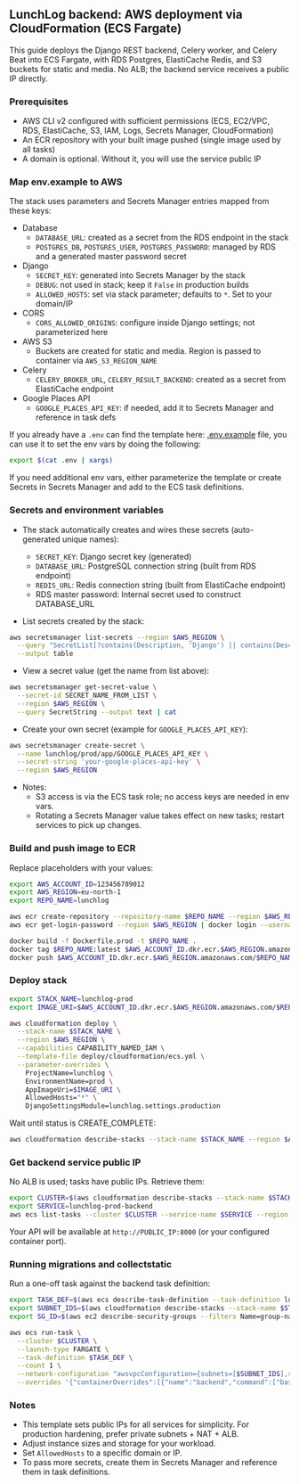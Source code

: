 ## LunchLog backend: AWS deployment via CloudFormation (ECS Fargate)

This guide deploys the Django REST backend, Celery worker, and Celery Beat into ECS Fargate, with RDS Postgres, ElastiCache Redis, and S3 buckets for static and media. No ALB; the backend service receives a public IP directly.

### Prerequisites
- AWS CLI v2 configured with sufficient permissions (ECS, EC2/VPC, RDS, ElastiCache, S3, IAM, Logs, Secrets Manager, CloudFormation)
- An ECR repository with your built image pushed (single image used by all tasks)
- A domain is optional. Without it, you will use the service public IP

### Map env.example to AWS
The stack uses parameters and Secrets Manager entries mapped from these keys:

- Database
  - `DATABASE_URL`: created as a secret from the RDS endpoint in the stack
  - `POSTGRES_DB`, `POSTGRES_USER`, `POSTGRES_PASSWORD`: managed by RDS and a generated master password secret
- Django
  - `SECRET_KEY`: generated into Secrets Manager by the stack
  - `DEBUG`: not used in stack; keep it `False` in production builds
  - `ALLOWED_HOSTS`: set via stack parameter; defaults to `*`. Set to your domain/IP
- CORS
  - `CORS_ALLOWED_ORIGINS`: configure inside Django settings; not parameterized here
- AWS S3
  - Buckets are created for static and media. Region is passed to container via `AWS_S3_REGION_NAME`
- Celery
  - `CELERY_BROKER_URL`, `CELERY_RESULT_BACKEND`: created as a secret from ElastiCache endpoint
- Google Places API
  - `GOOGLE_PLACES_API_KEY`: if needed, add it to Secrets Manager and reference in task defs

If you already have a `.env` can find the template here: [.env.example](.env.example) file, you can use it to set the env vars by doing the following:

```bash
export $(cat .env | xargs)
```

If you need additional env vars, either parameterize the template or create Secrets in Secrets Manager and add to the ECS task definitions.

### Secrets and environment variables
- The stack automatically creates and wires these secrets (auto-generated unique names):
  - `SECRET_KEY`: Django secret key (generated)
  - `DATABASE_URL`: PostgreSQL connection string (built from RDS endpoint)
  - `REDIS_URL`: Redis connection string (built from ElastiCache endpoint)
  - RDS master password: Internal secret used to construct DATABASE_URL

- List secrets created by the stack:
```bash
aws secretsmanager list-secrets --region $AWS_REGION \
  --query "SecretList[?contains(Description, 'Django') || contains(Description, 'DATABASE_URL') || contains(Description, 'Redis')].[Name,Description]" \
  --output table
```

- View a secret value (get the name from list above):
```bash
aws secretsmanager get-secret-value \
  --secret-id SECRET_NAME_FROM_LIST \
  --region $AWS_REGION \
  --query SecretString --output text | cat
```

- Create your own secret (example for `GOOGLE_PLACES_API_KEY`):
```bash
aws secretsmanager create-secret \
  --name lunchlog/prod/app/GOOGLE_PLACES_API_KEY \
  --secret-string 'your-google-places-api-key' \
  --region $AWS_REGION
```

- Notes:
  - S3 access is via the ECS task role; no access keys are needed in env vars.
  - Rotating a Secrets Manager value takes effect on new tasks; restart services to pick up changes.

### Build and push image to ECR
Replace placeholders with your values:

```bash
export AWS_ACCOUNT_ID=123456789012
export AWS_REGION=eu-north-1
export REPO_NAME=lunchlog

aws ecr create-repository --repository-name $REPO_NAME --region $AWS_REGION || true
aws ecr get-login-password --region $AWS_REGION | docker login --username AWS --password-stdin $AWS_ACCOUNT_ID.dkr.ecr.$AWS_REGION.amazonaws.com

docker build -f Dockerfile.prod -t $REPO_NAME .
docker tag $REPO_NAME:latest $AWS_ACCOUNT_ID.dkr.ecr.$AWS_REGION.amazonaws.com/$REPO_NAME:latest
docker push $AWS_ACCOUNT_ID.dkr.ecr.$AWS_REGION.amazonaws.com/$REPO_NAME:latest
```

### Deploy stack

```bash
export STACK_NAME=lunchlog-prod
export IMAGE_URI=$AWS_ACCOUNT_ID.dkr.ecr.$AWS_REGION.amazonaws.com/$REPO_NAME:latest

aws cloudformation deploy \
  --stack-name $STACK_NAME \
  --region $AWS_REGION \
  --capabilities CAPABILITY_NAMED_IAM \
  --template-file deploy/cloudformation/ecs.yml \
  --parameter-overrides \
    ProjectName=lunchlog \
    EnvironmentName=prod \
    AppImageUri=$IMAGE_URI \
    AllowedHosts="*" \
    DjangoSettingsModule=lunchlog.settings.production
```

Wait until status is CREATE_COMPLETE:

```bash
aws cloudformation describe-stacks --stack-name $STACK_NAME --region $AWS_REGION --query 'Stacks[0].StackStatus' --output text | cat
```

### Get backend service public IP
No ALB is used; tasks have public IPs. Retrieve them:

```bash
export CLUSTER=$(aws cloudformation describe-stacks --stack-name $STACK_NAME --region $AWS_REGION --query "Stacks[0].Outputs[?OutputKey=='ClusterName'].OutputValue" --output text)
export SERVICE=lunchlog-prod-backend
aws ecs list-tasks --cluster $CLUSTER --service-name $SERVICE --region $AWS_REGION --query 'taskArns' --output text | xargs -n1 -I{} aws ecs describe-tasks --cluster $CLUSTER --tasks {} --region $AWS_REGION --query 'tasks[*].attachments[0].details[?name==`publicIPv4Address`].value' --output text | cat
```

Your API will be available at `http://PUBLIC_IP:8000` (or your configured container port).

### Running migrations and collectstatic
Run a one-off task against the backend task definition:

```bash
export TASK_DEF=$(aws ecs describe-task-definition --task-definition lunchlog-prod-backend --region $AWS_REGION --query 'taskDefinition.taskDefinitionArn' --output text)
export SUBNET_IDS=$(aws cloudformation describe-stacks --stack-name $STACK_NAME --region $AWS_REGION --query "Stacks[0].Outputs[?OutputKey=='ClusterName'].OutputValue" --output text >/dev/null; aws ec2 describe-subnets --filters Name=tag:Name,Values='lunchlog-prod-public-*' --region $AWS_REGION --query 'Subnets[].SubnetId' --output text)
export SG_ID=$(aws ec2 describe-security-groups --filters Name=group-name,Values='lunchlog-prod-app-sg' --region $AWS_REGION --query 'SecurityGroups[0].GroupId' --output text)

aws ecs run-task \
  --cluster $CLUSTER \
  --launch-type FARGATE \
  --task-definition $TASK_DEF \
  --count 1 \
  --network-configuration "awsvpcConfiguration={subnets=[$SUBNET_IDS],securityGroups=[$SG_ID],assignPublicIp=ENABLED}" \
  --overrides '{"containerOverrides":[{"name":"backend","command":["bash","-c","python manage.py migrate && python manage.py collectstatic --noinput"]}]}' | cat
```

### Notes
- This template sets public IPs for all services for simplicity. For production hardening, prefer private subnets + NAT + ALB.
- Adjust instance sizes and storage for your workload.
- Set `AllowedHosts` to a specific domain or IP.
- To pass more secrets, create them in Secrets Manager and reference them in task definitions.

